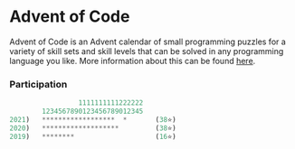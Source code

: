 # Advent of Code

Advent of Code is an Advent calendar of small programming puzzles for a variety of skill sets and skill levels that can be solved in any programming language you like. More information about this can be found [here](https://adventofcode.com/about).

### Participation

```rs
                 1111111111222222
        1234567890123456789012345
2021)   ******************  *       (38⭐)
2020)   *******************         (38⭐)
2019)   ********                    (16⭐)
```
